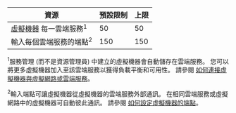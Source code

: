  資源| 預設限制| 上限
---|---|---
 [虛擬機器](../articles/virtual-machines/virtual-machines-about.md) 每一雲端服務<sup>1</sup>| 50| 50
 輸入每個雲端服務的端點<sup>2</sup>| 150| 150

<sup>1</sup>服務管理 (而不是資源管理員) 中建立的虛擬機器會自動儲存在雲端服務。 您可以將更多虛擬機器加入至該雲端服務以獲得負載平衡和可用性。 請參閱  [如何連接虛擬機器與虛擬網路或雲端服務](../articles/virtual-machines/cloud-services-connect-virtual-machine.md)。

<sup>2</sup>輸入端點可讓虛擬機器從虛擬機器的雲端服務外部通訊。 在相同雲端服務或虛擬網路中的虛擬機器可自動彼此通訊。 請參閱 [如何設定虛擬機器的端點](../articles/virtual-machines/virtual-machines-set-up-endpoints.md)。





